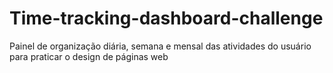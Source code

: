 # Time-tracking-dashboard-challenge
Painel de organização diária, semana e mensal das atividades do usuário para praticar o design de páginas web
